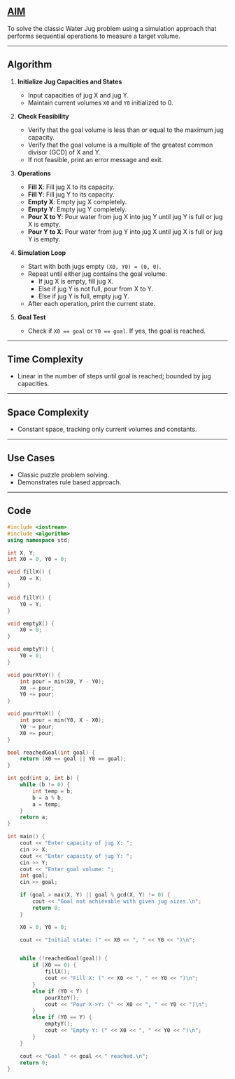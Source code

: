 ## <u>AIM</u>  
To solve the classic Water Jug problem using a simulation approach that performs sequential operations to measure a target volume.

---

## Algorithm

1. **Initialize Jug Capacities and States**  
   - Input capacities of jug X and jug Y.  
   - Maintain current volumes `X0` and `Y0` initialized to 0.

2. **Check Feasibility**  
   - Verify that the goal volume is less than or equal to the maximum jug capacity.  
   - Verify that the goal volume is a multiple of the greatest common divisor (GCD) of X and Y.  
   - If not feasible, print an error message and exit.

3. **Operations**  
   - **Fill X**: Fill jug X to its capacity.  
   - **Fill Y**: Fill jug Y to its capacity.  
   - **Empty X**: Empty jug X completely.  
   - **Empty Y**: Empty jug Y completely.  
   - **Pour X to Y**: Pour water from jug X into jug Y until jug Y is full or jug X is empty.  
   - **Pour Y to X**: Pour water from jug Y into jug X until jug X is full or jug Y is empty.

4. **Simulation Loop**  
   - Start with both jugs empty `(X0, Y0) = (0, 0)`.  
   - Repeat until either jug contains the goal volume:  
     - If jug X is empty, fill jug X.  
     - Else if jug Y is not full, pour from X to Y.  
     - Else if jug Y is full, empty jug Y.  
   - After each operation, print the current state.

5. **Goal Test**  
   - Check if `X0 == goal` or `Y0 == goal`. If yes, the goal is reached.

---

## Time Complexity  
- Linear in the number of steps until goal is reached; bounded by jug capacities.

---

## Space Complexity  
- Constant space, tracking only current volumes and constants.

---

## Use Cases  
- Classic puzzle problem solving.  
- Demonstrates rule based approach.

---

## Code 

```cpp
#include <iostream>
#include <algorithm>
using namespace std;

int X, Y;     
int X0 = 0, Y0 = 0;  

void fillX() {
    X0 = X;
}

void fillY() {
    Y0 = Y;
}

void emptyX() {
    X0 = 0;
}

void emptyY() {
    Y0 = 0;
}

void pourXtoY() {
    int pour = min(X0, Y - Y0);
    X0 -= pour;
    Y0 += pour;
}

void pourYtoX() {
    int pour = min(Y0, X - X0);
    Y0 -= pour;
    X0 += pour;
}

bool reachedGoal(int goal) {
    return (X0 == goal || Y0 == goal);
}

int gcd(int a, int b) {
    while (b != 0) {
        int temp = b;
        b = a % b;
        a = temp;
    }
    return a;
}

int main() {
    cout << "Enter capacity of jug X: ";
    cin >> X;
    cout << "Enter capacity of jug Y: ";
    cin >> Y;
    cout << "Enter goal volume: ";
    int goal;
    cin >> goal;

    if (goal > max(X, Y) || goal % gcd(X, Y) != 0) {
        cout << "Goal not achievable with given jug sizes.\n";
        return 0;
    }

    X0 = 0; Y0 = 0;

    cout << "Initial state: (" << X0 << ", " << Y0 << ")\n";


    while (!reachedGoal(goal)) {
        if (X0 == 0) {
            fillX();
            cout << "Fill X: (" << X0 << ", " << Y0 << ")\n";
        } 
        else if (Y0 < Y) {
            pourXtoY();
            cout << "Pour X->Y: (" << X0 << ", " << Y0 << ")\n";
        } 
        else if (Y0 == Y) {
            emptyY();
            cout << "Empty Y: (" << X0 << ", " << Y0 << ")\n";
        }
    }

    cout << "Goal " << goal << " reached.\n";
    return 0;
}


